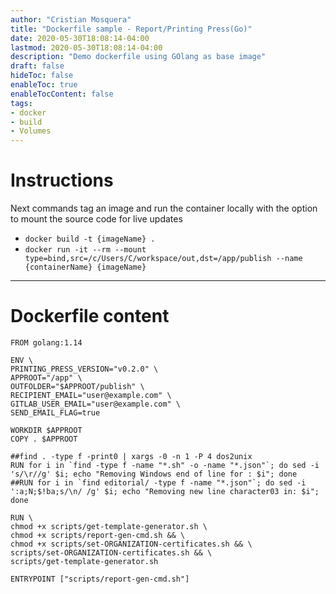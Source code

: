 ```yaml
---
author: "Cristian Mosquera"
title: "Dockerfile sample - Report/Printing Press(Go)"
date: 2020-05-30T18:08:14-04:00
lastmod: 2020-05-30T18:08:14-04:00
description: "Demo dockerfile using GOlang as base image"
draft: false
hideToc: false
enableToc: true
enableTocContent: false
tags: 
- docker
- build
- Volumes
---
```


# Instructions

Next commands tag an image and run the container locally with the option to mount the source code for live updates
* `docker build -t {imageName} .`
* `docker run -it --rm --mount type=bind,src=/c/Users/C/workspace/out,dst=/app/publish --name {containerName} {imageName}`

_______

# Dockerfile content

```
FROM golang:1.14

ENV \
PRINTING_PRESS_VERSION="v0.2.0" \
APPROOT="/app" \
OUTFOLDER="$APPROOT/publish" \
RECIPIENT_EMAIL="user@example.com" \
GITLAB_USER_EMAIL="user@example.com" \
SEND_EMAIL_FLAG=true

WORKDIR $APPROOT
COPY . $APPROOT

##find . -type f -print0 | xargs -0 -n 1 -P 4 dos2unix
RUN for i in `find -type f -name "*.sh" -o -name "*.json"`; do sed -i 's/\r//g' $i; echo "Removing Windows end of line for : $i"; done
##RUN for i in `find editorial/ -type f -name "*.json"`; do sed -i ':a;N;$!ba;s/\n/ /g' $i; echo "Removing new line character03 in: $i"; done

RUN \
chmod +x scripts/get-template-generator.sh \
chmod +x scripts/report-gen-cmd.sh && \
chmod +x scripts/set-ORGANIZATION-certificates.sh && \
scripts/set-ORGANIZATION-certificates.sh && \
scripts/get-template-generator.sh

ENTRYPOINT ["scripts/report-gen-cmd.sh"]
```